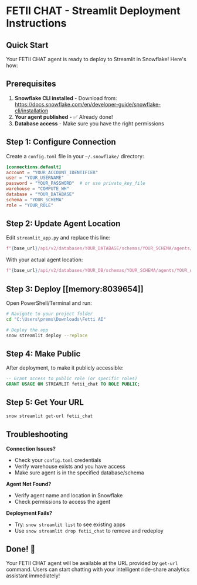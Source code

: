 # FETII CHAT - Streamlit Deployment Instructions

## Quick Start

Your FETII CHAT agent is ready to deploy to Streamlit in Snowflake! Here's how:

## Prerequisites

1. **Snowflake CLI installed** - Download from: https://docs.snowflake.com/en/developer-guide/snowflake-cli/installation
2. **Your agent published** - ✅ Already done!
3. **Database access** - Make sure you have the right permissions

## Step 1: Configure Connection

Create a `config.toml` file in your `~/.snowflake/` directory:

```toml
[connections.default]
account = "YOUR_ACCOUNT_IDENTIFIER"
user = "YOUR_USERNAME"  
password = "YOUR_PASSWORD"  # or use private_key_file
warehouse = "COMPUTE_WH"
database = "YOUR_DATABASE"
schema = "YOUR_SCHEMA"
role = "YOUR_ROLE"
```

## Step 2: Update Agent Location

Edit `streamlit_app.py` and replace this line:
```python
f"{base_url}/api/v2/databases/YOUR_DATABASE/schemas/YOUR_SCHEMA/agents/FETII_CHAT/agent:run"
```

With your actual agent location:
```python
f"{base_url}/api/v2/databases/YOUR_DB/schemas/YOUR_SCHEMA/agents/YOUR_AGENT_NAME/agent:run"
```

## Step 3: Deploy [[memory:8039654]]

Open PowerShell/Terminal and run:

```bash
# Navigate to your project folder
cd "C:\Users\prems\Downloads\Fetti AI"

# Deploy the app
snow streamlit deploy --replace
```

## Step 4: Make Public

After deployment, to make it publicly accessible:

```sql
-- Grant access to public role (or specific roles)
GRANT USAGE ON STREAMLIT fetii_chat TO ROLE PUBLIC;
```

## Step 5: Get Your URL

```bash
snow streamlit get-url fetii_chat
```

## Troubleshooting

**Connection Issues?**
- Check your `config.toml` credentials
- Verify warehouse exists and you have access
- Make sure agent is in the specified database/schema

**Agent Not Found?**
- Verify agent name and location in Snowflake
- Check permissions to access the agent

**Deployment Fails?**
- Try: `snow streamlit list` to see existing apps
- Use `snow streamlit drop fetii_chat` to remove and redeploy

## Done! 🎉

Your FETII CHAT agent will be available at the URL provided by `get-url` command. Users can start chatting with your intelligent ride-share analytics assistant immediately!
